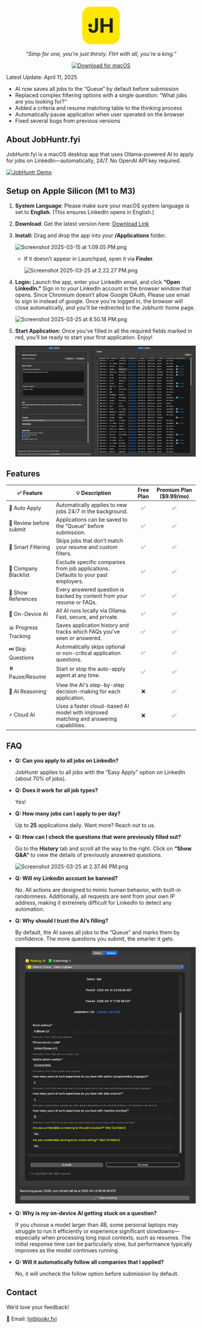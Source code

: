 <p align="center">
<img src="src/logo-large.png" alt="JobHuntr Logo" width="100">
</p>

<p align="center">
<i>“Simp for one, you’re just thirsty. Flirt with all, you’re a king.”</i>
</p>

<p align="center">
  <a href="https://github.com/lookr-fyi/homebrew-jobhuntr/releases/latest/download/JobHuntr.dmg">
    <img src="https://img.shields.io/badge/Download%20for-macOS-black?style=for-the-badge&logo=apple&logoColor=white" alt="Download for macOS">
  </a>
</p>

Latest Update: April 11, 2025

- AI now saves all jobs to the “Queue” by default before submission
- Replaced complex filtering options with a single question: “What jobs are you looking for?”
- Added a criteria and resume matching table to the thinking process
- Automatically pause application when user operated on the browser
- Fixed several bugs from previous versions

## About JobHuntr.fyi

JobHuntr.fyi is a macOS desktop app that uses Ollama-powered AI to apply for jobs on LinkedIn—automatically, 24/7. No OpenAI API key required.

[![JobHuntr Demo](src/demo.gif)](https://youtu.be/dy_wrzVKwPw)

## Setup on Apple Silicon (M1 to M3)

1. **System Language**: Please make sure your macOS system language is set to **English**. (This ensures LinkedIn opens in English.)
2. **Download**: Get the latest version here: [Download Link](https://github.com/lookr-fyi/homebrew-jobhuntr/releases/latest/download/JobHuntr.dmg)
3. **Install:** Drag and drop the app into your **/Applications** folder.

   ![Screenshot 2025-03-15 at 1.09.05 PM.png](https://img.notionusercontent.com/s3/prod-files-secure%2Fe5e10e17-8029-4564-ba10-37f344e3fc89%2F50b9441b-1bef-4333-ab86-aec1845893a9%2FScreenshot_2025-03-15_at_1.09.05_PM.png/size/w=800?exp=1743352170&sig=I9NKXeNsa1_c3XACz0meJI4ZG2z4I8TmbEH-ZdNkL7M&id=1b7df946-1ad2-805e-b326-f4c63bf743c1&table=block)

   - If it doesn’t appear in Launchpad, open it via **Finder**.

     ![Screenshot 2025-03-25 at 2.22.27 PM.png](https://img.notionusercontent.com/s3/prod-files-secure%2Fe5e10e17-8029-4564-ba10-37f344e3fc89%2F2e5a06df-18f4-45da-be1b-19541ea18b02%2FScreenshot_2025-03-25_at_2.22.27_PM.png/size/w=800?exp=1743352273&sig=-fcJouwgFTSr79phjYNA0SCJYDrvo8IOfJe0HwjKWDA&id=1c1df946-1ad2-8018-9da0-e20b3e56069a&table=block)

4. **Login:** Launch the app, enter your LinkedIn email, and click **“Open LinkedIn.”** Sign in to your LinkedIn account in the browser window that opens. Since Chromium doesn’t allow Google OAuth, Please use email to sign in instead of google. Once you're logged in, the browser will close automatically, and you'll be redirected to the Jobhuntr home page.

   ![Screenshot 2025-03-25 at 8.50.18 PM.png](https://img.notionusercontent.com/s3/prod-files-secure%2Fe5e10e17-8029-4564-ba10-37f344e3fc89%2F296cbf7d-e24a-4340-9a66-0a0e85092d44%2FScreenshot_2025-03-25_at_8.50.18_PM.png/size/w=800?exp=1743352331&sig=LYlkdFni129j1QzXQOnUza3ZuNnWi7KsOMjkPaJeBDE&id=1c2df946-1ad2-8049-8ebf-d706b30374e7&table=block)

5. **Start Application:** Once you’ve filled in all the required fields marked in red, you’ll be ready to start your first application. Enjoy!

   ![setup_page](src/setup_page.png)

## Features

| ✅ Feature              | 💡 Description                                                                        | Free Plan | Premium Plan ($9.99/mo) |
| ----------------------- | ------------------------------------------------------------------------------------- | :-------: | :---------------------: |
| 🎯 Auto Apply           | Automatically applies to new jobs 24/7 in the background.                             |    ✅     |           ✅            |
| 🔄 Review before submit | Applications can be saved to the “Queue” before submission.                           |    ✅     |           ✅            |
| 🧠 Smart Filtering      | Skips jobs that don’t match your resume and custom filters.                           |    ✅     |           ✅            |
| 🚫 Company Blacklist    | Exclude specific companies from job applications. Defaults to your past employers.    |    ✅     |           ✅            |
| 📎 Show References      | Every answered question is backed by content from your resume or FAQs.                |    ✅     |           ✅            |
| 🤖 On-Device AI         | All AI runs locally via Ollama. Fast, secure, and private.                            |    ✅     |           ✅            |
| 📊 Progress Tracking    | Saves application history and tracks which FAQs you've seen or answered.              |    ✅     |           ✅            |
| ⏭️ Skip Questions       | Automatically skips optional or non-critical application questions.                   |    ✅     |           ✅            |
| ⏸️ Pause/Resume         | Start or stop the auto-apply agent at any time.                                       |    ✅     |           ✅            |
| 🧾 AI Reasoning         | View the AI's step-by-step decision-making for each application.                      |    ❌     |           ✅            |
| ⚡ Cloud AI             | Uses a faster cloud-based AI model with improved matching and answering capabilities. |    ❌     |           ✅            |

## FAQ

- **Q: Can you apply to all jobs on LinkedIn?**

  JobHuntr applies to all jobs with the “Easy Apply” option on LinkedIn (about 70% of jobs).

- **Q: Does it work for all job types?**

  Yes!

- **Q: How many jobs can I apply to per day?**

  Up to **25** applications daily. Want more? Reach out to us.

- **Q: How can I check the questions that were previously filled out?**

  Go to the **History** tab and scroll all the way to the right. Click on **“Show Q&A”** to view the details of previously answered questions.

  ![Screenshot 2025-03-25 at 2.37.46 PM.png](https://img.notionusercontent.com/s3/prod-files-secure%2Fe5e10e17-8029-4564-ba10-37f344e3fc89%2F446e540f-3e5c-49c6-b0af-fb193a425b6a%2F1d221135-a2b4-40a9-96cc-789cda7873f2.png/size/w=800?exp=1743352515&sig=dmUIQPlUDfnT37d2hpnqq6weFKbsA0dxJ2s_ZysQd5g&id=1c1df946-1ad2-80ee-9d13-daee3982a885&table=block)

- **Q: Will my Linkedin account be banned?**

  No. All actions are designed to mimic human behavior, with built-in randomness. Additionally, all requests are sent from your own IP address, making it extremely difficult for LinkedIn to detect any automation.

- **Q: Why should I trust the AI’s filling?**

  By default, the AI saves all jobs to the “Queue” and marks them by confidence. The more questions you submit, the smarter it gets.

  ![queue](src/queue.png)

- **Q: Why is my on-device AI getting stuck on a question?**

  If you choose a model larger than 4B, some personal laptops may struggle to run it efficiently or experience significant slowdowns—especially when processing long input contexts, such as resumes. The initial response time can be particularly slow, but performance typically improves as the model continues running.

- **Q: Will it automatically follow all companies that I applied?**

  No, it will uncheck the follow option before submission by default.

## Contact

We’d love your feedback!

📧 Email: hi@lookr.fyi

